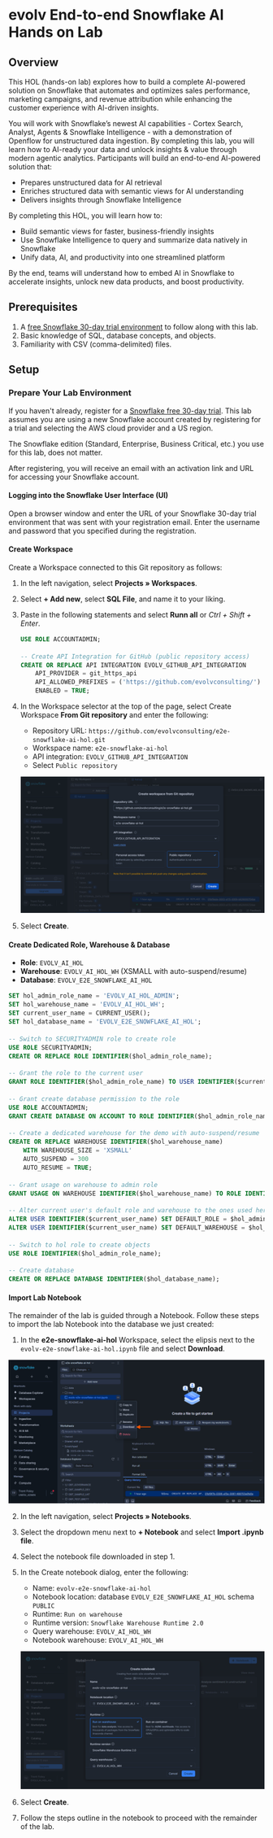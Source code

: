 # evolv End-to-end Snowflake AI Hands on Lab

## Overview

This HOL (hands-on lab) explores how to build a complete AI-powered solution on Snowflake that automates and optimizes sales performance, marketing campaigns, and revenue attribution while enhancing the customer experience with AI-driven insights.

You will work with Snowflake’s newest AI capabilities - Cortex Search, Analyst, Agents & Snowflake Intelligence - with a demonstration of Openflow for unstructured data ingestion.  By completing this lab, you will learn how to AI-ready your data and unlock insights & value through modern agentic analytics.
Participants will build an end-to-end AI-powered solution that:
- Prepares unstructured data for AI retrieval
- Enriches structured data with semantic views for AI understanding
- Delivers insights through Snowflake Intelligence

By completing this HOL, you will learn how to:
- Build semantic views for faster, business-friendly insights
- Use Snowflake Intelligence to query and summarize data natively in Snowflake
- Unify data, AI, and productivity into one streamlined platform

By the end, teams will understand how to embed AI in Snowflake to accelerate insights, unlock new data products, and boost productivity.

## Prerequisites

1. A [free Snowflake 30-day trial environment](https://signup.snowflake.com/) to follow along with this lab.
2. Basic knowledge of SQL, database concepts, and objects.
3. Familiarity with CSV (comma-delimited) files.

## Setup

### Prepare Your Lab Environment
If you haven't already, register for a [Snowflake free 30-day trial](https://signup.snowflake.com/). This lab assumes you are using a new Snowflake account created by registering for a trial and selecting the AWS cloud provider and a US region.

The Snowflake edition (Standard, Enterprise, Business Critical, etc.) you use for this lab, does not matter.

After registering, you will receive an email with an activation link and URL for accessing your Snowflake account.

#### Logging into the Snowflake User Interface (UI)
Open a browser window and enter the URL of your Snowflake 30-day trial environment that was sent with your registration email. Enter the username and password that you specified during the registration.

#### Create Workspace

Create a Workspace connected to this Git repository as follows:
1. In the left navigation, select **Projects » Workspaces**.
2. Select **+ Add new**, select **SQL File**, and name it to  your liking.
3. Paste in the following statements and select **Runn all** or *Ctrl + Shift + Enter*.
    ```sql
    USE ROLE ACCOUNTADMIN;

    -- Create API Integration for GitHub (public repository access)
    CREATE OR REPLACE API INTEGRATION EVOLV_GITHUB_API_INTEGRATION
        API_PROVIDER = git_https_api
        API_ALLOWED_PREFIXES = ('https://github.com/evolvconsulting/')
        ENABLED = TRUE;
    ```
4. In the Workspace selector at the top of the page, select Create Workspace **From Git repository** and enter the following:
    - Repository URL: `https://github.com/evolvconsulting/e2e-snowflake-ai-hol.git`
    - Workspace name: `e2e-snowflake-ai-hol`
    - API integration: `EVOLV_GITHUB_API_INTEGRATION`
    - Select `Public repository`

    ![](https://raw.githubusercontent.com/evolvconsulting/e2e-snowflake-ai-hol/refs/heads/main/img/01.png)

5. Select **Create**.

#### Create Dedicated Role, Warehouse & Database
- **Role**: `EVOLV_AI_HOL`
- **Warehouse**: `EVOLV_AI_HOL_WH` (XSMALL with auto-suspend/resume)
- **Database**: `EVOLV_E2E_SNOWFLAKE_AI_HOL`
```sql
SET hol_admin_role_name = 'EVOLV_AI_HOL_ADMIN';
SET hol_warehouse_name = 'EVOLV_AI_HOL_WH';
SET current_user_name = CURRENT_USER();
SET hol_database_name = 'EVOLV_E2E_SNOWFLAKE_AI_HOL';

-- Switch to SECURITYADMIN role to create role
USE ROLE SECURITYADMIN;
CREATE OR REPLACE ROLE IDENTIFIER($hol_admin_role_name);

-- Grant the role to the current user
GRANT ROLE IDENTIFIER($hol_admin_role_name) TO USER IDENTIFIER($current_user_name);

-- Grant create database permission to the role
USE ROLE ACCOUNTADMIN;
GRANT CREATE DATABASE ON ACCOUNT TO ROLE IDENTIFIER($hol_admin_role_name);

-- Create a dedicated warehouse for the demo with auto-suspend/resume
CREATE OR REPLACE WAREHOUSE IDENTIFIER($hol_warehouse_name)
    WITH WAREHOUSE_SIZE = 'XSMALL'
    AUTO_SUSPEND = 300
    AUTO_RESUME = TRUE;

-- Grant usage on warehouse to admin role
GRANT USAGE ON WAREHOUSE IDENTIFIER($hol_warehouse_name) TO ROLE IDENTIFIER($hol_admin_role_name);

-- Alter current user's default role and warehouse to the ones used here
ALTER USER IDENTIFIER($current_user_name) SET DEFAULT_ROLE = $hol_admin_role_name;
ALTER USER IDENTIFIER($current_user_name) SET DEFAULT_WAREHOUSE = $hol_warehouse_name;

-- Switch to hol role to create objects
USE ROLE IDENTIFIER($hol_admin_role_name);

-- Create database
CREATE OR REPLACE DATABASE IDENTIFIER($hol_database_name);
```

#### Import Lab Notebook
The remainder of the lab is guided through a Notebook. Follow these steps to import the lab Notebook into the database we just created:
1. In the **e2e-snowflake-ai-hol** Workspace, select the elipsis next to the `evolv-e2e-snowflake-ai-hol.ipynb` file and select **Download**.

![](https://raw.githubusercontent.com/evolvconsulting/e2e-snowflake-ai-hol/refs/heads/main/img/02.png)

2. In the left navigation, select **Projects » Notebooks**.
3. Select the dropdown menu next to **+ Notebook** and select **Import .ipynb file**.
4. Select the notebook file downloaded in step 1.
5. In the Create notebook dialog, enter the following:
    - Name: `evolv-e2e-snowflake-ai-hol`
    - Notebook location: database `EVOLV_E2E_SNOWFLAKE_AI_HOL` schema `PUBLIC`
    - Runtime: `Run on warehouse`
    - Runtime version: `Snowflake Warehouse Runtime 2.0`
    - Query warehouse: `EVOLV_AI_HOL_WH`
    - Notebook warehouse: `EVOLV_AI_HOL_WH`

    ![](https://raw.githubusercontent.com/evolvconsulting/e2e-snowflake-ai-hol/refs/heads/main/img/03.png)
    
6. Select **Create**.
7. Follow the steps outline in the notebook to proceed with the remainder of the lab.
